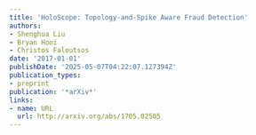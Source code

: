 ```yaml
---
title: 'HoloScope: Topology-and-Spike Aware Fraud Detection'
authors:
- Shenghua Liu
- Bryan Hooi
- Christos Faloutsos
date: '2017-01-01'
publishDate: '2025-05-07T04:22:07.127394Z'
publication_types:
- preprint
publication: '*arXiv*'
links:
- name: URL
  url: http://arxiv.org/abs/1705.02505
---
```

